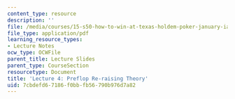 ```yaml
---
content_type: resource
description: ''
file: /media/courses/15-s50-how-to-win-at-texas-holdem-poker-january-iap-2016/7cbdefd67186f0bbfb56790b976d7a82_MIT15_S50IAP16_L4.pdf
file_type: application/pdf
learning_resource_types:
- Lecture Notes
ocw_type: OCWFile
parent_title: Lecture Slides
parent_type: CourseSection
resourcetype: Document
title: 'Lecture 4: Preflop Re-raising Theory'
uid: 7cbdefd6-7186-f0bb-fb56-790b976d7a82
---
```


